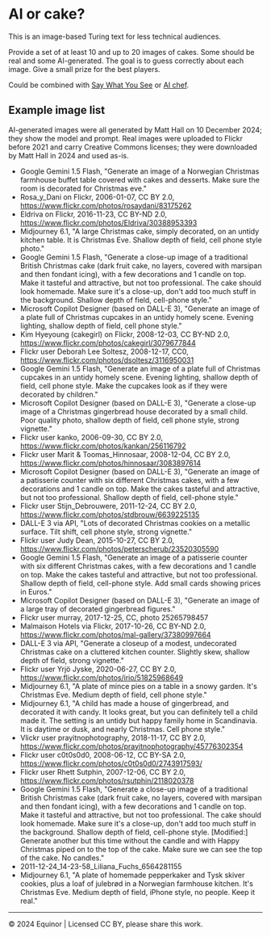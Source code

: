 # AI or cake?

This is an image-based Turing text for less technical audiences.

Provide a set of at least 10 and up to 20 images of cakes. Some should be real and some AI-generated. The goal is to guess correctly about each image. Give a small prize for the best players.

Could be combined with [Say What You See](./third-party-games.md) or [AI chef](./ai-chef.md). 

## Example image list

AI-generated images were all generated by Matt Hall on 10 December 2024; they show the model and prompt. Real images were uploaded to Flickr before 2021 and carry Creative Commons licenses; they were downloaded by Matt Hall in 2024 and used as-is.

- Google Gemini 1.5 Flash, "Generate an image of a Norwegian Christmas farmhouse buffet table covered with cakes and desserts. Make sure the room is decorated for Christmas eve."
- Rosa_y_Dani on Flickr, 2006-01-07, CC BY 2.0, https://www.flickr.com/photos/rosaydani/83175262
- Eldriva on Flickr, 2016-11-23, CC BY-ND 2.0, https://www.flickr.com/photos/Eldriva/30388953393
- Midjourney 6.1, "A large Christmas cake, simply decorated, on an untidy kitchen table. It is Christmas Eve. Shallow depth of field, cell phone style photo."
- Google Gemini 1.5 Flash, "Generate a close-up image of a traditional British Christmas cake (dark fruit cake, no layers, covered with marsipan and then fondant icing), with a few decorations and 1 candle on top. Make it tasteful and attractive, but not too professional. The cake should look homemade. Make sure it's a close-up, don't add too much stuff in the background. Shallow depth of field, cell-phone style."
- Microsoft Copilot Designer (based on DALL-E 3), "Generate an image of a plate full of Christmas cupcakes in an untidy homely scene. Evening lighting, shallow depth of field, cell phone style."
- Kim Hyeyoung (cakegirl) on Flickr, 2008-12-03, CC BY-ND 2.0, https://www.flickr.com/photos/cakegirl/3079677844
- Flickr user Deborah Lee Soltesz, 2008-12-17, CC0, https://www.flickr.com/photos/dsoltesz/3116950031
- Google Gemini 1.5 Flash, "Generate an image of a plate full of Christmas cupcakes in an untidy homely scene. Evening lighting, shallow depth of field, cell phone style. Make the cupcakes look as if they were decorated by children."
- Microsoft Copilot Designer (based on DALL-E 3), "Generate a close-up image of a Christmas gingerbread house decorated by a small child. Poor quality photo, shallow depth of field, cell phone style, strong vignette."
- Flickr user kanko, 2006-09-30, CC BY 2.0, https://www.flickr.com/photos/kankan/256116792
- Flickr user Marit & Toomas_Hinnosaar, 2008-12-04, CC BY 2.0, https://www.flickr.com/photos/hinnosaar/3083897614
- Microsoft Copilot Designer (based on DALL-E 3), "Generate an image of a patisserie counter with six different Christmas cakes, with a few decorations and 1 candle on top. Make the cakes tasteful and attractive, but not too professional. Shallow depth of field, cell-phone style."
- Flickr user Stijn_Debrouwere, 2011-12-24, CC BY 2.0, https://www.flickr.com/photos/stdbrouw/6639225135
- DALL-E 3 via API, "Lots of decorated Christmas cookies on a metallic surface. Tilt shift, cell phone style, strong vignette."
- Flickr user Judy Dean, 2015-10-27, CC BY 2.0, https://www.flickr.com/photos/peterscherub/23520305590
- Google Gemini 1.5 Flash, "Generate an image of a patisserie counter with six different Christmas cakes, with a few decorations and 1 candle on top. Make the cakes tasteful and attractive, but not too professional. Shallow depth of field, cell-phone style. Add small cards showing prices in Euros."
- Microsoft Copilot Designer (based on DALL-E 3), "Generate an image of a large tray of decorated gingerbread figures."
- Flickr user murray, 2017-12-25, CC, photo 25265798457
- Malmaison Hotels via Flickr, 2017-10-26, CC BY-ND 2.0, https://www.flickr.com/photos/mal-gallery/37380997664
- DALL-E 3 via API, "Generate a closeup of a modest, undecorated Christmas cake on a cluttered kitchen counter. Slightly skew, shallow depth of field, strong vignette."
- Flickr user Yrjö Jyske, 2020-06-27, CC BY 2.0, https://www.flickr.com/photos/irio/51825968649
- Midjourney 6.1, "A plate of mince pies on a table in a snowy garden. It's Christmas Eve. Medium depth of field, cell phone style."
- Midjourney 6.1, "A child has made a house of gingerbread, and decorated it with candy. It looks great, but you can definitely tell a child made it. The setting is an untidy but happy family home in Scandinavia. It is daytime or dusk, and nearly Christmas. Cell phone style."
- Vlickr user prayitnophotography, 2018-11-17, CC BY 2.0, https://www.flickr.com/photos/prayitnophotography/45776302354
- Flickr user c0t0s0d0, 2008-06-12, CC BY-SA 2.0, https://www.flickr.com/photos/c0t0s0d0/2743917593/
- Flickr user Rhett Sutphin, 2007-12-06, CC BY 2.0, https://www.flickr.com/photos/rsutphin/2118020378
- Google Gemini 1.5 Flash, "Generate a close-up image of a traditional British Christmas cake (dark fruit cake, no layers, covered with marsipan and then fondant icing), with a few decorations and 1 candle on top. Make it tasteful and attractive, but not too professional. The cake should look homemade. Make sure it's a close-up, don't add too much stuff in the background. Shallow depth of field, cell-phone style. [Modified:] Generate another but this time without the candle and with Happy Christmas piped on to the top of the cake. Make sure we can see the top of the cake. No candles."
- 2011-12-24_14-23-58_Liliana_Fuchs_6564281155
- Midjourney 6.1, "A plate of homemade pepperkaker and Tysk skiver cookies, plus a loaf of julebrød in a Norwegian farmhouse kitchen. It's Christmas Eve. Medium depth of field, iPhone style, no people. Keep it real."

---

&copy; 2024 Equinor | Licensed CC BY, please share this work.
